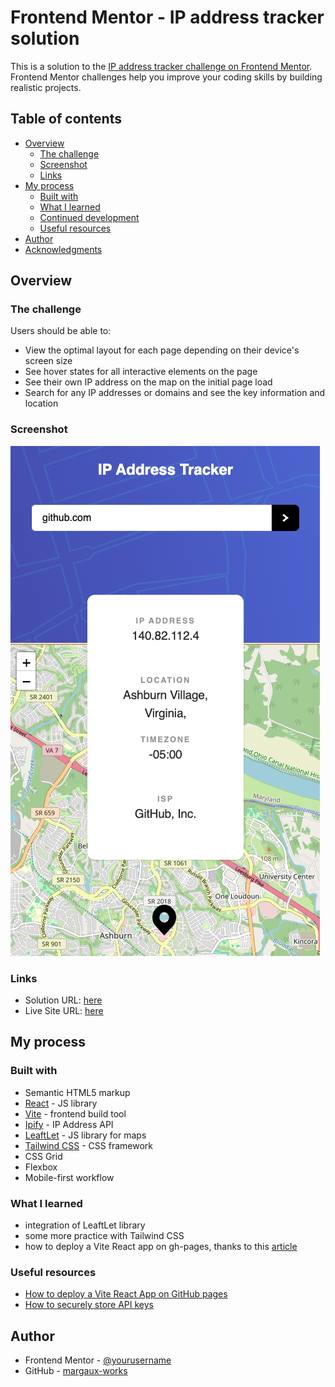 # Frontend Mentor - IP address tracker solution

This is a solution to the [IP address tracker challenge on Frontend Mentor](https://www.frontendmentor.io/challenges/ip-address-tracker-I8-0yYAH0). Frontend Mentor challenges help you improve your coding skills by building realistic projects.

## Table of contents

- [Overview](#overview)
  - [The challenge](#the-challenge)
  - [Screenshot](#screenshot)
  - [Links](#links)
- [My process](#my-process)
  - [Built with](#built-with)
  - [What I learned](#what-i-learned)
  - [Continued development](#continued-development)
  - [Useful resources](#useful-resources)
- [Author](#author)
- [Acknowledgments](#acknowledgments)

## Overview

### The challenge

Users should be able to:

- View the optimal layout for each page depending on their device's screen size
- See hover states for all interactive elements on the page
- See their own IP address on the map on the initial page load
- Search for any IP addresses or domains and see the key information and location

### Screenshot

![Mobile View](./src/assets/screenshot_mobile.png)

### Links

- Solution URL: [here](https://your-solution-url.com)
- Live Site URL: [here](https://margaux-works.github.io/ip-address-tracker/)

## My process

### Built with

- Semantic HTML5 markup
- [React](https://reactjs.org/) - JS library
- [Vite](https://vite.dev/) - frontend build tool
- [Ipify](https://www.ipify.org/) - IP Address API
- [LeaftLet](https://leafletjs.com/) - JS library for maps
- [Tailwind CSS](https://tailwindcss.com/) - CSS framework
- CSS Grid
- Flexbox
- Mobile-first workflow

### What I learned

- integration of LeaftLet library
- some more practice with Tailwind CSS
- how to deploy a Vite React app on gh-pages, thanks to this [article](https://medium.com/@devxprite/how-to-deploy-vite-react-app-to-github-pages-00e150f73961)

### Useful resources

- [How to deploy a Vite React App on GitHub pages](https://medium.com/@devxprite/how-to-deploy-vite-react-app-to-github-pages-00e150f73961)
- [How to securely store API keys](https://www.freecodecamp.org/news/how-to-securely-store-api-keys-4ff3ea19ebda/)

## Author

- Frontend Mentor - [@yourusername](https://www.frontendmentor.io/profile/margaux-works)
- GitHub - [margaux-works](https://github.com/margaux-works)
